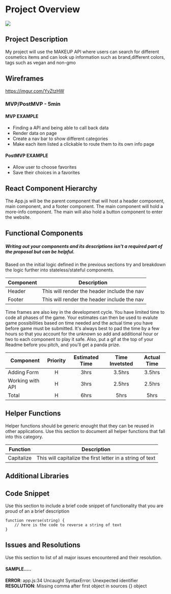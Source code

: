 # Project Overview

![](https://media.giphy.com/media/dUNDgPyejsozFkrUeB/giphy.gif)


## Project Description
My project will use the MAKEUP API where users can search for different cosmetics items and can look up information such as brand,different colors, tags such as vegan and non-gmo  


## Wireframes

https://imgur.com/YyZtzHW

### MVP/PostMVP - 5min

<!-- The functionality will then be divided into two separate lists: MPV and PostMVP.  Carefully decided what is placed into your MVP as the client will expect this functionality to be implemented upon project completion.   -->

#### MVP EXAMPLE
- Finding a API and being able to call back data 
- Render data on page 
- Create a nav bar to show different categories
- Make each item listed a clickable to route them to its own info     page

#### PostMVP EXAMPLE
- Allow user to choose favorites 
- Save their choices in a favorites 

## React Component Hierarchy
The App.js will be the parent component that will host a header component, main component, and a footer component. The main component will hold a more-info component. The main will also hold a button component to enter the website.     
<!-- Define the the React components and the architectural design of your app. -->

## Functional Components
##### Writing out your components and its descriptions isn't a required part of the proposal but can be helpful.

Based on the initial logic defined in the previous sections try and breakdown the logic further into stateless/stateful components. 

| Component | Description | 
| --- | :---: |  
| Header | This will render the header include the nav | 
| Footer | This will render the header include the nav | 


Time frames are also key in the development cycle.  You have limited time to code all phases of the game.  Your estimates can then be used to evalute game possibilities based on time needed and the actual time you have before game must be submitted. It's always best to pad the time by a few hours so that you account for the unknown so add and additional hour or two to each component to play it safe. Also, put a gif at the top of your Readme before you pitch, and you'll get a panda prize.

| Component | Priority | Estimated Time | Time Invetsted | Actual Time |
| --- | :---: |  :---: | :---: | :---: |
| Adding Form | H | 3hrs| 3.5hrs | 3.5hrs |
| Working with API | H | 3hrs| 2.5hrs | 2.5hrs |
| Total | H | 6hrs| 5hrs | 5hrs |

## Helper Functions
Helper functions should be generic enought that they can be reused in other applications. Use this section to document all helper functions that fall into this category.

| Function | Description | 
| --- | :---: |  
| Capitalize | This will capitalize the first letter in a string of text | 

## Additional Libraries
 

## Code Snippet

Use this section to include a brief code snippet of functionality that you are proud of an a brief description  

```
function reverse(string) {
	// here is the code to reverse a string of text
}
```

## Issues and Resolutions
 Use this section to list of all major issues encountered and their resolution.

#### SAMPLE.....
**ERROR**: app.js:34 Uncaught SyntaxError: Unexpected identifier                                
**RESOLUTION**: Missing comma after first object in sources {} object